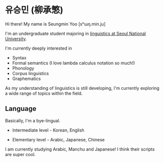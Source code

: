 # 유승민 (柳承慜)
Hi there! My name is Seungmin Yoo [sʰɯŋ.min.ju]

I'm an undergraduate student majoring in [linguistics at Seoul National University](https://linguist.snu.ac.kr/en/). 

I'm currently deeply interested in 
- Syntax
- Formal semantics (I love lambda calculus notation so much!)
- Phonology
- Corpus linguistics
- Graphematics

As my understanding of linguistics is still developing, I'm currently exploring a wide range of topics within the field. 

## Language
Basically, I'm a bye-lingual.

- Intermediate level - Korean, English

- Elementary level - Arabic, Japanese, Chinese

I am currently studying Arabic, Manchu and Japanese! I think their scripts are super cool.
